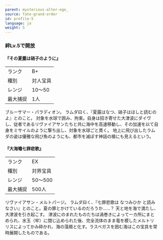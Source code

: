 ```yaml
---
parent: mysterious-alter-ego_
source: fate-grand-order
id: profile-5
language: ja
weight: 5
---
```


### 絆Lv.5で開放

#### 『その夏露は硝子のように』

<table>
  <tr><td>ランク</td><td>B+</td></tr>
  <tr><td>種別</td><td>対人宝具</td></tr>
  <tr><td>レンジ</td><td>10～50</td></tr>
  <tr><td>最大捕捉</td><td>1人</td></tr>
</table>

ブルーサマー・パラディオン。
ラムダ曰く、『夏露はなつ、硝子はほしと読むのよ』とのこと。
対象を水球で囲み、拘束。自身は招き寄せた大津波にダイヴし、従者であるリヴァイアサンたちと共に海中を高速移動し、その加速を以て自身をミサイルのように撃ち出し、対象を水球ごと貫く。
地上に飛び出したラムダの姿は優雅な飛び魚のようにも、都市を滅ぼす神話の槍にも見えるという。

#### 『大海嘯七罪悲歌』

<table>
  <tr><td>ランク</td><td>EX</td></tr>
  <tr><td>種別</td><td>対界宝具</td></tr>
  <tr><td>レンジ</td><td>50～500</td></tr>
  <tr><td>最大捕捉</td><td>500人</td></tr>
</table>

リヴァイアサン・メルトパージ。
ラムダ曰く、『七罪悲歌は なつみひか と読みなさい』とのこと。夏の罪とかけているのだろうか……？
天と地を海で満たし、大津波を引き起こす。
津波にのまれたものたちは渦巻きによって一カ所にまとめられ、水玉（牢）に閉じ込められた後、完全流体のまま竜を模したメルトリリスによってかみ砕かれ、海の藻屑と化す。ラスベガスを囲む海はこの宝具を常時展開したものである。
